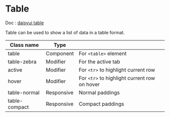 # Table

Doc : [daisyui table](https://daisyui.com/components/table/)

Table can be used to show a list of data in a table format.

| Class name      |   Type     |                                            |
|-----------------|------------|--------------------------------------------|
| table           | Component  | For `<table>` element                        |
| table-zebra     | Modifier   | For the active tab                         |
| active          | Modifier   | For `<tr>` to highlight current row          |
| hover           | Modifier   | For `<tr>` to highlight current row on hover |
| table-normal    | Responsive | Normal paddings                            |
| table-compact   | Responsive | Compact paddings                           |
